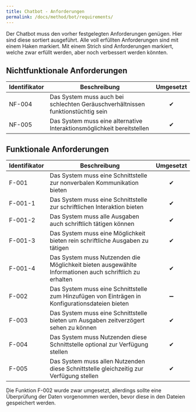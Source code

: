 ```yaml
---
title: Chatbot - Anforderungen
permalink: /docs/method/bot/requirements/
---
```


Der Chatbot muss den vorher festgelegten Anforderungen genügen. Hier sind diese sortiert ausgeführt. Alle voll erfüllten Anforderungen sind mit einem Haken markiert. Mit einem Strich sind Anforderungen markiert, welche zwar erfüllt werden, aber noch verbessert werden könnten. 

## Nichtfunktionale Anforderungen

| Identifikator | Beschreibung                                                                     | Umgesetzt |
|---------------|----------------------------------------------------------------------------------|:-----------:|
| NF-004        | Das System muss auch bei schlechten Geräuschverhältnissen funktionstüchtig sein | ✔         |
| NF-005        | Das System muss eine alternative Interaktionsmöglichkeit bereitstellen           | ✔         |


## Funktionale Anforderungen

| Identifikator | Beschreibung                                                                                            | Umgesetzt |
|---------------|---------------------------------------------------------------------------------------------------------|:-----------:|
| F-001         | Das System muss eine Schnittstelle zur nonverbalen Kommunikation bieten                                 | ✔         |
| F-001-1       | Das System muss eine Schnittstelle zur schriftlichen Interaktion bieten                                 | ✔         |
| F-001-2       | Das System muss alle Ausgaben auch schriftlich tätigen können                                           | ✔         |
| F-001-3       | Das System muss eine Möglichkeit bieten rein schriftliche Ausgaben zu tätigen                           | ✔         |
| F-001-4       | Das System muss Nutzenden die Möglichkeit bieten ausgewählte Informationen auch schriftlich zu erhalten | ✔         |
| F-002         | Das System muss eine Schnittstelle zum Hinzufügen von Einträgen in Konfigurationsdateien bieten         | ➖        |
| F-003         | Das System muss eine Schnittstelle bieten um Ausgaben zeitverzögert sehen zu können                     | ✔         |
| F-004         | Das System muss Nutzenden diese Schnittstelle optional zur Verfügung stellen                            | ✔         |
| F-005         | Das System muss allen Nutzenden diese Schnittstelle gleichzeitig zur Verfügung stellen                  | ✔         |


Die Funktion F-002 wurde zwar umgesetzt, allerdings sollte eine Überprüfung der Daten vorgenommen werden, bevor diese in den Dateien gespeichert werden. <br>
